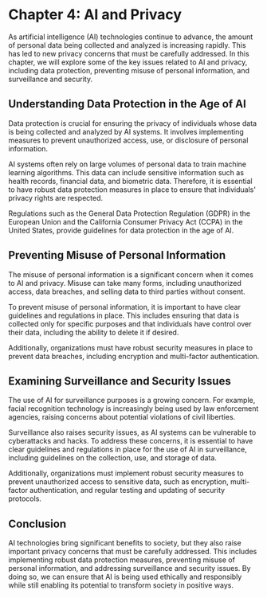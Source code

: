 Chapter 4: AI and Privacy
=========================

As artificial intelligence (AI) technologies continue to advance, the amount of personal data being collected and analyzed is increasing rapidly. This has led to new privacy concerns that must be carefully addressed. In this chapter, we will explore some of the key issues related to AI and privacy, including data protection, preventing misuse of personal information, and surveillance and security.

Understanding Data Protection in the Age of AI
----------------------------------------------

Data protection is crucial for ensuring the privacy of individuals whose data is being collected and analyzed by AI systems. It involves implementing measures to prevent unauthorized access, use, or disclosure of personal information.

AI systems often rely on large volumes of personal data to train machine learning algorithms. This data can include sensitive information such as health records, financial data, and biometric data. Therefore, it is essential to have robust data protection measures in place to ensure that individuals' privacy rights are respected.

Regulations such as the General Data Protection Regulation (GDPR) in the European Union and the California Consumer Privacy Act (CCPA) in the United States, provide guidelines for data protection in the age of AI.

Preventing Misuse of Personal Information
-----------------------------------------

The misuse of personal information is a significant concern when it comes to AI and privacy. Misuse can take many forms, including unauthorized access, data breaches, and selling data to third parties without consent.

To prevent misuse of personal information, it is important to have clear guidelines and regulations in place. This includes ensuring that data is collected only for specific purposes and that individuals have control over their data, including the ability to delete it if desired.

Additionally, organizations must have robust security measures in place to prevent data breaches, including encryption and multi-factor authentication.

Examining Surveillance and Security Issues
------------------------------------------

The use of AI for surveillance purposes is a growing concern. For example, facial recognition technology is increasingly being used by law enforcement agencies, raising concerns about potential violations of civil liberties.

Surveillance also raises security issues, as AI systems can be vulnerable to cyberattacks and hacks. To address these concerns, it is essential to have clear guidelines and regulations in place for the use of AI in surveillance, including guidelines on the collection, use, and storage of data.

Additionally, organizations must implement robust security measures to prevent unauthorized access to sensitive data, such as encryption, multi-factor authentication, and regular testing and updating of security protocols.

Conclusion
----------

AI technologies bring significant benefits to society, but they also raise important privacy concerns that must be carefully addressed. This includes implementing robust data protection measures, preventing misuse of personal information, and addressing surveillance and security issues. By doing so, we can ensure that AI is being used ethically and responsibly while still enabling its potential to transform society in positive ways.
